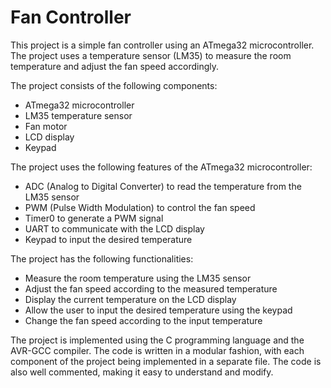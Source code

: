 # Fan Controller

This project is a simple fan controller using an ATmega32 microcontroller. The project uses a temperature sensor (LM35) to measure the room temperature and adjust the fan speed accordingly.

The project consists of the following components:

* ATmega32 microcontroller
* LM35 temperature sensor
* Fan motor
* LCD display
* Keypad

The project uses the following features of the ATmega32 microcontroller:

* ADC (Analog to Digital Converter) to read the temperature from the LM35 sensor
* PWM (Pulse Width Modulation) to control the fan speed
* Timer0 to generate a PWM signal
* UART to communicate with the LCD display
* Keypad to input the desired temperature

The project has the following functionalities:

* Measure the room temperature using the LM35 sensor
* Adjust the fan speed according to the measured temperature
* Display the current temperature on the LCD display
* Allow the user to input the desired temperature using the keypad
* Change the fan speed according to the input temperature

The project is implemented using the C programming language and the AVR-GCC compiler. The code is written in a modular fashion, with each component of the project being implemented in a separate file. The code is also well commented, making it easy to understand and modify.
